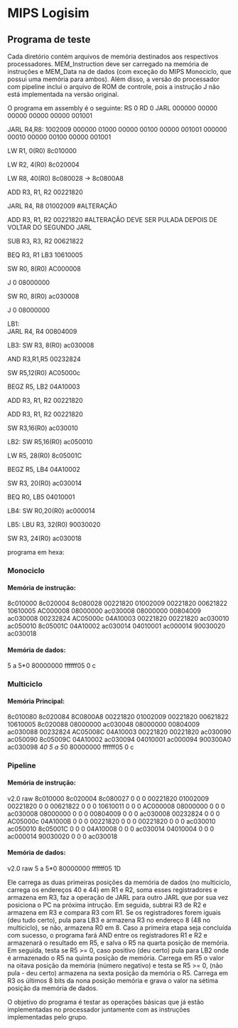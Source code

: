 # MIPS Logisim

## Programa de teste


Cada diretório contém arquivos de memória destinados aos respectivos processadores. 
MEM_Instruction deve ser carregado na memória de instruções e MEM_Data na de dados (com exceção do MIPS Monociclo, que possui uma memória para ambos).
Além disso, a versão do processador com pipeline inclui o arquivo de ROM de controle, pois a instrução J não está implementada na versão original.

O programa em assembly é o seguinte:
        RS    0      RD    0    JARL
000000 00000 00000 00000 00000 001001

JARL R4,R8: 1002009
000000 01000 00000 00100 00000 001001
000000 00010 00000 00100 00000 001001


LW R1, 0(R0)        8c010000

LW R2, 4(R0)        8c020004

LW R8, 40(R0)       8c080028 -> 8c0800A8

ADD R3, R1, R2      00221820

JARL R4, R8         01002009 #ALTERAÇÃO

ADD R3, R1, R2      00221820 #ALTERAÇÃO DEVE SER PULADA DEPOIS DE VOLTAR DO SEGUNDO JARL

SUB R3, R3, R2      00621822

BEQ R3, R1 LB3      10610005

SW R0, 8(R0)        AC000008

J 0                 08000000

SW R0, 8(R0)        ac030008

J 0                 08000000

LB1:               
JARL R4, R4         00804009

LB3:
SW R3, 8(R0)        ac030008

AND R3,R1,R5        00232824

SW R5,12(R0)        AC05000c

BEGZ R5, LB2        04A10003

ADD R3, R1, R2      00221820

ADD R3, R1, R2      00221820

SW  R3,16(R0)       ac030010

LB2:
SW  R5,16(R0)       ac050010

LW R5, 28(R0)       8c05001C

BEGZ R5, LB4        04A10002

SW R3, 20(R0)       ac030014

BEQ R0, LB5         04010001

LB4:
SW  R0,20(R0)       ac000014

LB5:
LBU R3, 32(R0)      90030020

SW R3, 24(R0)       ac030018


programa em hexa: 

### Monociclo

#### Memória de instrução: 
8c010000 8c020004 8c080028 00221820 01002009 00221820 00621822 10610005 AC000008 08000000 ac030008 08000000 00804009 ac030008 00232824 AC05000c 04A10003 00221820 00221820 ac030010 ac050010 8c05001C 04A10002 ac030014 04010001 ac000014 90030020 ac030018

#### Memória de dados:
5 a 5*0 80000000 ffffff05 0 c

### Multiciclo

#### Memória Principal:
8c010080 8c020084 8C0800A8 00221820 01002009 00221820 00621822 10610005 8c020088 08000000 ac030048 08000000 00804009 ac030088 00232824 AC05008C 04A10003 00221820 00221820 ac030090 ac050090 8c05009C 
04A10002 ac030094 04010001 ac000094 900300A0 ac030098 4*0 5 a 5*0 80000000 ffffff05 0 c



### Pipeline

#### Memória de instrução: 
v2.0 raw
8c010000 8c020004 8c080027 0 0 0 00221820 01002009 00221820 0 0 00621822 0 0 0 10610011 0 0 0 AC000008 08000000 0 0 0 ac030008 08000000 0 0 0
00804009 0 0 0 ac030008 00232824 0 0 0 AC05000c 04A1000B 0 0 0 00221820 0 0 0 00221820 0 0 0 ac030010 ac050010 8c05001C 0 0 0
04A10008 0 0 0 ac030014 04010004 0 0 0 ac000014 90030020 0 0 0 ac030018

#### Memória de dados:
v2.0 raw
5 a 5*0 80000000 ffffff05 1D 





Ele carrega as duas primeiras posições da memória de dados (no multiciclo, carrega os endereços 40 e 44) em R1 e R2, 
soma esses registradores e armazena em R3, faz a operação de JARL para outro JARL que por sua vez posiciona o PC na 
próxima intrução. Em seguida, subtrai R3 de R2 e armazena em R3 e compara R3 com R1. Se os registradores forem iguais 
(deu tudo certo), pula para LB3 e armazena R3 no endereço 8 (48 no multiciclo), se não, armazena R0 em 8.
Caso a primeira etapa seja concluída com sucesso, o programa fará AND entre os registradores R1 e R2 e armazenará o resultado
em R5, e salva o R5 na quarta posição de memória. Em seguida, testa se R5 >= 0, caso positivo (deu certo) pula para LB2
onde é armazenado o R5 na quinta posição de memória. Carrega em R5 o valor na oitava posição da memória (número negativo)
e testa se R5 >= 0, (não pula - deu certo) armazena na sexta posição da memória o R5. Carrega em R3 os últimos 8 bits da nona 
posição memória e grava o valor na sétima posição da memória de dados.


O objetivo do programa é testar as operações básicas que já estão implementadas no processador juntamente com as instruções implementadas pelo grupo. 
